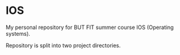 # IOS
My personal repository for BUT FIT summer course IOS (Operating systems).

Repository is split into two project directories.

